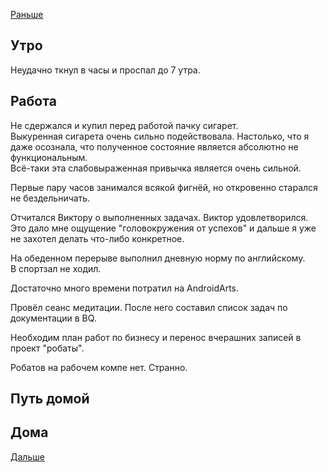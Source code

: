 [Раньше](2020.10.20.md)  
## Утро
Неудачно ткнул в часы и проспал до 7 утра.
## Работа
Не сдержался и купил перед работой пачку сигарет.  
Выкуренная сигарета очень сильно подействовала. Настолько, что я даже осознала, что полученное состояние является абсолютно не функциональным.  
Всё-таки эта слабовыраженная привычка является очень сильной.

Первые пару часов занимался всякой фигнёй, но откровенно старался не бездельничать.

Отчитался Виктору о выполненных задачах. Виктор удовлетворился. Это дало мне ощущение "головокружения от успехов" и дальше я уже не захотел делать что-либо конкретное.

На обеденном перерыве выполнил дневную норму по английскому.  
В спортзал не ходил.

Достаточно много времени потратил на AndroidArts.

Провёл сеанс медитации. После него составил список задач по документации в BQ.

Необходим план работ по бизнесу и перенос вчерашних записей в проект "робаты".

Робатов на рабочем компе нет. Странно.
## Путь домой
## Дома
[Дальше](2020.10.22.md)
